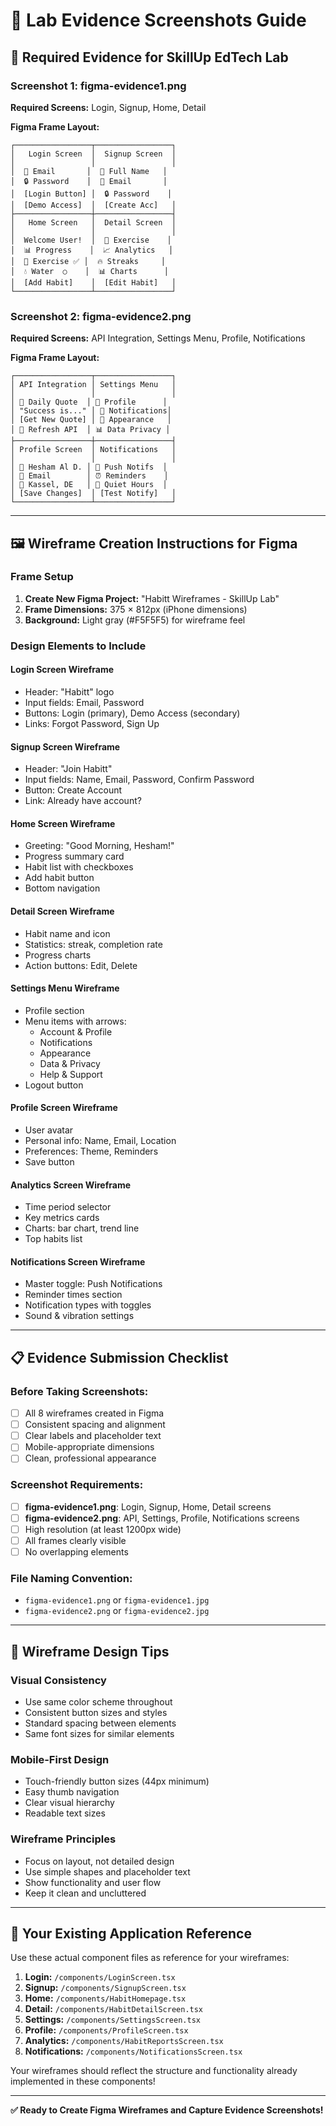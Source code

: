 # 📸 Lab Evidence Screenshots Guide

## 🎯 **Required Evidence for SkillUp EdTech Lab**

### **Screenshot 1: figma-evidence1.png**
**Required Screens:** Login, Signup, Home, Detail

**Figma Frame Layout:**
```
┌─────────────────┬─────────────────┐
│   Login Screen  │  Signup Screen  │
│                 │                 │
│  📧 Email       │  👤 Full Name   │
│  🔒 Password    │  📧 Email       │
│  [Login Button] │  🔒 Password    │
│  [Demo Access]  │  [Create Acc]   │
├─────────────────┼─────────────────┤
│   Home Screen   │  Detail Screen  │
│                 │                 │
│  Welcome User!  │  🏃 Exercise    │
│  📊 Progress    │  📈 Analytics   │
│  🏃 Exercise ✅ │  🔥 Streaks     │
│  💧 Water  ○    │  📊 Charts      │
│  [Add Habit]    │  [Edit Habit]   │
└─────────────────┴─────────────────┘
```

### **Screenshot 2: figma-evidence2.png**
**Required Screens:** API Integration, Settings Menu, Profile, Notifications

**Figma Frame Layout:**
```
┌─────────────────┬─────────────────┐
│ API Integration │ Settings Menu   │
│                 │                 │
│ 💬 Daily Quote  │ 👤 Profile      │
│ "Success is..." │ 🔔 Notifications│
│ [Get New Quote] │ 🎨 Appearance   │
│ 🔄 Refresh API  │ 📊 Data Privacy │
├─────────────────┼─────────────────┤
│ Profile Screen  │ Notifications   │
│                 │                 │
│ 👤 Hesham Al D. │ 🔔 Push Notifs  │
│ 📧 Email        │ ⏰ Reminders    │
│ 📍 Kassel, DE   │ 🔕 Quiet Hours  │
│ [Save Changes]  │ [Test Notify]   │
└─────────────────┴─────────────────┘
```

---

## 🖼️ **Wireframe Creation Instructions for Figma**

### **Frame Setup**
1. **Create New Figma Project:** "Habitt Wireframes - SkillUp Lab"
2. **Frame Dimensions:** 375 × 812px (iPhone dimensions)
3. **Background:** Light gray (#F5F5F5) for wireframe feel

### **Design Elements to Include**

#### **Login Screen Wireframe**
- Header: "Habitt" logo
- Input fields: Email, Password
- Buttons: Login (primary), Demo Access (secondary)
- Links: Forgot Password, Sign Up

#### **Signup Screen Wireframe**
- Header: "Join Habitt"
- Input fields: Name, Email, Password, Confirm Password
- Button: Create Account
- Link: Already have account?

#### **Home Screen Wireframe**
- Greeting: "Good Morning, Hesham!"
- Progress summary card
- Habit list with checkboxes
- Add habit button
- Bottom navigation

#### **Detail Screen Wireframe**
- Habit name and icon
- Statistics: streak, completion rate
- Progress charts
- Action buttons: Edit, Delete

#### **Settings Menu Wireframe**
- Profile section
- Menu items with arrows:
  - Account & Profile
  - Notifications
  - Appearance
  - Data & Privacy
  - Help & Support
- Logout button

#### **Profile Screen Wireframe**
- User avatar
- Personal info: Name, Email, Location
- Preferences: Theme, Reminders
- Save button

#### **Analytics Screen Wireframe**
- Time period selector
- Key metrics cards
- Charts: bar chart, trend line
- Top habits list

#### **Notifications Screen Wireframe**
- Master toggle: Push Notifications
- Reminder times section
- Notification types with toggles
- Sound & vibration settings

---

## 📋 **Evidence Submission Checklist**

### **Before Taking Screenshots:**
- [ ] All 8 wireframes created in Figma
- [ ] Consistent spacing and alignment
- [ ] Clear labels and placeholder text
- [ ] Mobile-appropriate dimensions
- [ ] Clean, professional appearance

### **Screenshot Requirements:**
- [ ] **figma-evidence1.png**: Login, Signup, Home, Detail screens
- [ ] **figma-evidence2.png**: API, Settings, Profile, Notifications screens
- [ ] High resolution (at least 1200px wide)
- [ ] All frames clearly visible
- [ ] No overlapping elements

### **File Naming Convention:**
- `figma-evidence1.png` or `figma-evidence1.jpg`
- `figma-evidence2.png` or `figma-evidence2.jpg`

---

## 🎨 **Wireframe Design Tips**

### **Visual Consistency**
- Use same color scheme throughout
- Consistent button sizes and styles
- Standard spacing between elements
- Same font sizes for similar elements

### **Mobile-First Design**
- Touch-friendly button sizes (44px minimum)
- Easy thumb navigation
- Clear visual hierarchy
- Readable text sizes

### **Wireframe Principles**
- Focus on layout, not detailed design
- Use simple shapes and placeholder text
- Show functionality and user flow
- Keep it clean and uncluttered

---

## 📱 **Your Existing Application Reference**

Use these actual component files as reference for your wireframes:

1. **Login:** `/components/LoginScreen.tsx`
2. **Signup:** `/components/SignupScreen.tsx`
3. **Home:** `/components/HabitHomepage.tsx`
4. **Detail:** `/components/HabitDetailScreen.tsx`
5. **Settings:** `/components/SettingsScreen.tsx`
6. **Profile:** `/components/ProfileScreen.tsx`
7. **Analytics:** `/components/HabitReportsScreen.tsx`
8. **Notifications:** `/components/NotificationsScreen.tsx`

Your wireframes should reflect the structure and functionality already implemented in these components!

---

**✅ Ready to Create Figma Wireframes and Capture Evidence Screenshots!**